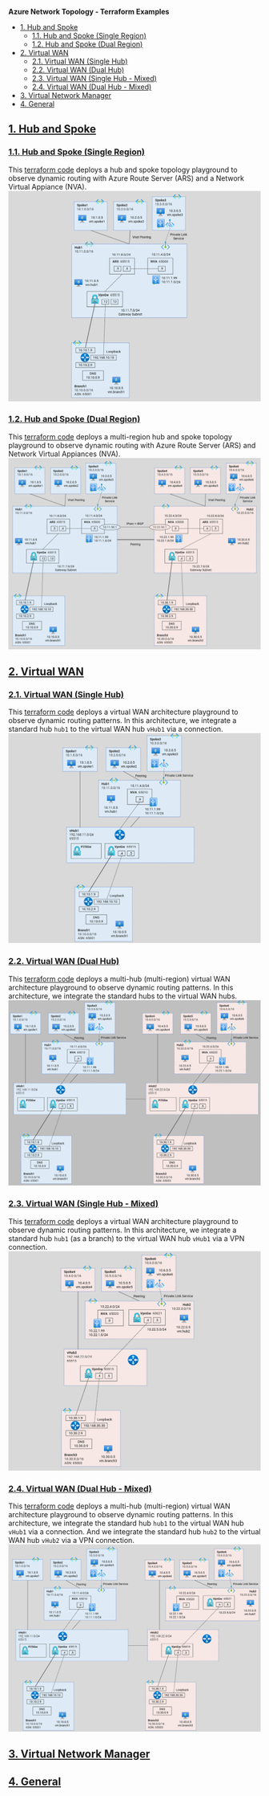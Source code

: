 
**Azure Network Topology - Terraform Examples**

<!-- TOC -->
- [1. Hub and Spoke](#1-hub-and-spoke)
  - [1.1. Hub and Spoke (Single Region)](#11-hub-and-spoke-single-region)
  - [1.2. Hub and Spoke (Dual Region)](#12-hub-and-spoke-dual-region)
- [2. Virtual WAN](#2-virtual-wan)
  - [2.1. Virtual WAN (Single Hub)](#21-virtual-wan-single-hub)
  - [2.2. Virtual WAN (Dual Hub)](#22-virtual-wan-dual-hub)
  - [2.3. Virtual WAN (Single Hub - Mixed)](#23-virtual-wan-single-hub---mixed)
  - [2.4. Virtual WAN (Dual Hub - Mixed)](#24-virtual-wan-dual-hub---mixed)
- [3. Virtual Network Manager](#3-virtual-network-manager)
- [4. General](#4-general)
<!-- /TOC -->

## [1. Hub and Spoke](./1-hub-and-spoke/)

### [1.1. Hub and Spoke (Single Region)](./1-hub-and-spoke/1-hub-spoke-single-region/)
This [terraform code](./1-hub-and-spoke/1-hub-spoke-single-region/) deploys a hub and spoke topology playground to observe dynamic routing with Azure Route Server (ARS) and a Network Virtual Appiance (NVA).
![Hub and Spoke (Single Region)](./images/hub-spoke-single-region.png)

### [1.2. Hub and Spoke (Dual Region)](./1-hub-and-spoke/2-hub-spoke-dual-region/)
This [terraform code](./1-hub-and-spoke/2-hub-spoke-dual-region/) deploys a multi-region hub and spoke topology playground to observe dynamic routing with Azure Route Server (ARS) and Network Virtual Appiances (NVA).
![Hub and Spoke (Dual Region)](./images/hub-spoke-dual-region.png)

## [2. Virtual WAN](./2-virtual-wan/)

### [2.1. Virtual WAN (Single Hub)](./2-virtual-wan/1-virtual-wan-single-hub/)
This [terraform code](./2-virtual-wan/1-virtual-wan-single-hub/) deploys a virtual WAN architecture playground to observe dynamic routing patterns. In this architecture, we integrate a standard hub `hub1` to the virtual WAN hub `vHub1` via a connection.
![Virtual WAN (Single Hub)](./images/vwan-single-hub.png)

### [2.2. Virtual WAN (Dual Hub)](./2-virtual-wan/2-virtual-wan-dual-hub/)
This [terraform code](./2-virtual-wan/2-virtual-wan-dual-hub/) deploys a multi-hub (multi-region) virtual WAN architecture playground to observe dynamic routing patterns. In this architecture, we integrate the standard hubs to the virtual WAN hubs.
![Virtual WAN (Dual Hub)](./images/vwan-dual-hub.png)

### [2.3. Virtual WAN (Single Hub - Mixed)](./2-virtual-wan/3-virtual-wan-single-hub-mixed/)
This [terraform code](./2-virtual-wan/3-virtual-wan-single-hub-mixed/) deploys a virtual WAN architecture playground to observe dynamic routing patterns. In this architecture, we integrate a standard hub `hub1` (as a branch) to the virtual WAN hub `vHub1` via a VPN connection.
![Virtual WAN (Dual Hub)](./images/vwan-single-hub-mixed.png)

### [2.4. Virtual WAN (Dual Hub - Mixed)](./2-virtual-wan/4-virtual-wan-dual-hub-mixed/)
This [terraform code](./2-virtual-wan/4-virtual-wan-dual-hub-mixed/) deploys a multi-hub (multi-region) virtual WAN architecture playground to observe dynamic routing patterns. In this architecture, we integrate the standard hub `hub1` to the virtual WAN hub `vHub1` via a connection. And we integrate the standard hub `hub2` to the virtual WAN hub `vHub2` via a VPN connection.
![Virtual WAN (Dual Hub)](./images/vwan-dual-hub-mixed.png)

## [3. Virtual Network Manager](./3-virtual-network-manager/)

## [4. General](./4-general/)
